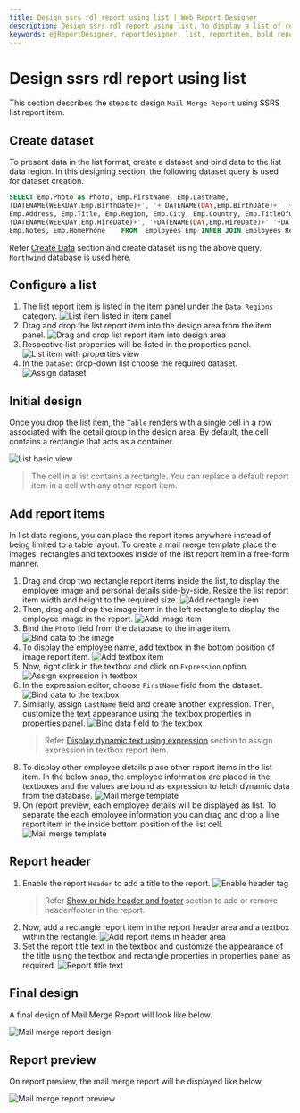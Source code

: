 ```yaml
---
title: Design ssrs rdl report using list | Web Report Designer
description: Design ssrs rdl report using list, to display a list of records in the list format in Web Report Designer.
keywords: ejReportDesigner, reportdesigner, list, reportitem, bold reports, documentation, help, ej, user guide, demo, samples, bold reports, bold reporting
---
```


# Design ssrs rdl report using list

This section describes the steps to design `Mail Merge Report` using SSRS list report item.

## Create dataset

To present data in the list format, create a dataset and bind data to the list data region. In this designing section, the following dataset query is used for dataset creation.

```sql
SELECT Emp.Photo as Photo, Emp.FirstName, Emp.LastName,
(DATENAME(WEEKDAY,Emp.BirthDate)+', '+ DATENAME(DAY,Emp.BirthDate)+' '+DATENAME(MONTH,Emp.BirthDate)+' '+DATENAME(YEAR,Emp.BirthDate)) as BirthDate,
Emp.Address, Emp.Title, Emp.Region, Emp.City, Emp.Country, Emp.TitleOfCourtesy, Rep.FirstName as ReportingFirstName, Rep.LastName as ReportingLastName,
(DATENAME(WEEKDAY,Emp.HireDate)+', '+DATENAME(DAY,Emp.HireDate)+' '+DATENAME(MONTH,Emp.HireDate)+' '+DATENAME(YEAR,Emp.HireDate))as HireDate,
Emp.Notes, Emp.HomePhone    FROM  Employees Emp INNER JOIN Employees Rep ON Rep.EmployeeID=emp.ReportsTo

```

Refer [Create Data](/report-designer/manage-data/dataset/create-an-embedded-dataset/#create-an-embedded-dataset) section and create dataset using the above query. `Northwind` database is used here.

## Configure a list

1. The list report item is listed in the item panel under the `Data Regions` category.
![List item listed in item panel](/static/assets/on-premise/images/report-designer/report-items/list/item-panel-view.png)
2. Drag and drop the list report item into the design area from the item panel.
![Drag and drop list report item into design area](/static/assets/on-premise/images/report-designer/report-items/list/drag-and-drop-list.png)
3. Respective list properties will be listed in the properties panel.
![List item with properties view](/static/assets/on-premise/images/report-designer/report-items/list/list-item-with-properties-view.png)
4. In the `DataSet` drop-down list choose the required dataset.
![Assign dataset](/static/assets/on-premise/images/report-designer/report-items/list/assign-dataset.png)

## Initial design

Once you drop the list item, the `Table` renders with a single cell in a row associated with the detail group in the design area. By default, the cell contains a rectangle that acts as a container.

![List basic view](/static/assets/on-premise/images/report-designer/report-items/list/list-basic-view.png)

> The cell in a list contains a rectangle. You can replace a default report item in a cell with any other report item.

## Add report items

In list data regions, you can place the report items anywhere instead of being limited to a table layout. To create a mail merge template place the images, rectangles and textboxes inside of the list report item in a free-form manner.

1. Drag and drop two rectangle report items inside the list, to display the employee image and personal details side-by-side. Resize the list report item width and height to the required size.
![Add rectangle item](/static/assets/on-premise/images/report-designer/report-items/list/add-rectangle-item.png)
2. Then, drag and drop the image item in the left rectangle to display the employee image in the report.
![Add image item](/static/assets/on-premise/images/report-designer/report-items/list/add-image-item.png)
3. Bind the `Photo` field from the database to the image item.
![Bind data to the image](/static/assets/on-premise/images/report-designer/report-items/list/bind-data-to-the-image.png)
4. To display the employee name, add textbox in the bottom position of image report item.
![Add textbox item](/static/assets/on-premise/images/report-designer/report-items/list/add-textbox-item.png)
5. Now, right click in the textbox and click on `Expression` option.
![Assign expression in textbox](/static/assets/on-premise/images/report-designer/report-items/list/open-textbox-menu.png)
6. In the expression editor, choose `FirstName` field from the dataset.
![Bind data to the textbox](/static/assets/on-premise/images/report-designer/report-items/list/assign-dataset-field-in-textbox.png)
7. Similarly, assign `LastName` field and create another expression. Then, customize the text appearance using the textbox properties in properties panel.
![Bind data field to the textbox](/static/assets/on-premise/images/report-designer/report-items/list/assign-expression-in-textbox.png)
   > Refer [Display dynamic text using expression](/report-designer/report-items/textbox/design-rdl-report-using-textbox/#display-dynamic-text-using-expression) section to assign expression in textbox report item.
8. To display other employee details place other report items in the list item. In the below snap, the employee information are placed in the textboxes and the values are bound as expression to fetch dynamic data from the database.
![Mail merge template](/static/assets/on-premise/images/report-designer/report-items/list/mail-merge-template.png)
9. On report preview, each employee details will be displayed as list. To separate the each employee information you can drag and drop a line report item in the inside bottom position of the list cell.
![Mail merge template](/static/assets/on-premise/images/report-designer/report-items/list/add-line-report-item.png)

## Report header

1. Enable the  report `Header` to add a title to the report.
![Enable header tag](/static/assets/on-premise/images/report-designer/report-items/list/enable-header-tag.png)
   > Refer [Show or hide header and footer](/report-designer/compose-report/show-or-hide-header-footer-in-report/) section to add or remove header/footer in the report.
2. Now, add a rectangle report item in the report header area and a textbox within the rectangle.
![Add report items in header area](/static/assets/on-premise/images/report-designer/report-items/list/add-report-items-in-header-area.png)
3. Set the report title text in the textbox and customize the appearance of the title using the textbox and rectangle properties in properties panel as required.
![Report title text](/static/assets/on-premise/images/report-designer/report-items/list/report-title-text.png)

## Final design

A final design of Mail Merge Report will look like below.

![Mail merge report design](/static/assets/on-premise/images/report-designer/report-items/list/final-design.png)

## Report preview

On report preview, the mail merge report will be displayed like below,

![Mail merge report preview](/static/assets/on-premise/images/report-designer/report-items/list/report-preview.png)